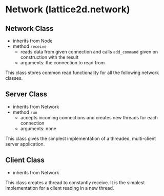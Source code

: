 # Network (lattice2d.network)
## Network Class
- inherits from Node
- method `receive`
	- reads data from given connection and calls `add_command` given on construction with the result
	- arguments: the connection to read from

This class stores common read functionality for all the following network classes.

## Server Class
- inherits from Network
- method `run`
	- accepts incoming connections and creates new threads for each connection
	- arguments: none

This class gives the simplest implementation of a threaded, multi-client server application.

## Client Class
- inherits from Network

This class creates a thread to constantly receive.  It is the simplest implementation for a client reading in a new thread.
